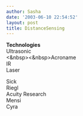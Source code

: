 ```yaml
---
author: Sasha
date: '2003-06-10 22:54:52'
layout: post
title: DistanceSensing
---
```


<b>Technologies</b><br>
Ultrasonic <br>
<&nbsp><&nbsp>Acroname<br>
IR <br>
Laser<p>


Sick<br>
Riegl<br>
Acuity Research<br>
Mensi<br>
Cyra<br>

